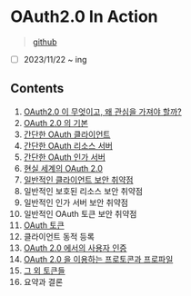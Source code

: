 # OAuth2.0 In Action

> [github](https://github.com/oauthinaction/oauth-in-action-code)

- [ ] 2023/11/22 ~ ing

## Contents

1. [OAuth2.0 이 무엇이고, 왜 관심을 가져야 할까?](./chapter01.md)
2. [OAuth 2.0 의 기본](./chapter02.md)
3. [간단한 OAuth 클라이언트](./chapter03.md)
4. [간단한 OAuth 리소스 서버](./chapter04.md)
5. [간단한 OAuth 인가 서버](./chapter05.md)
6. [현실 세계의 OAuth 2.0](./chapter06.md)
7. [일반적인 클라이언트 보안 취약점](./chapter07.md)
8. 일반적인 보호된 리소스 보안 취약점
9. 일반적인 인가 서버 보안 취약점
10. 일반적인 OAuth 토큰 보안 취약점
11. [OAuth 토큰](./chapter11.md)
12. 클라이언트 동적 등록
13. [OAuth 2.0 에서의 사용자 인증](./chapter13.md)
14. [OAuth 2.0 을 이용하는 프로토콘과 프로파일](./chapter14.md)
15. [그 외 토큰들](./chapter15.md)
16. 요약과 결론
